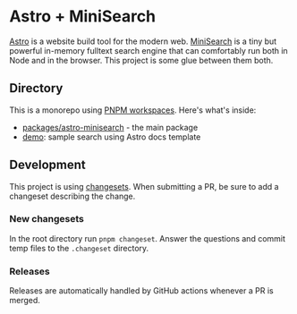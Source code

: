 # Astro + MiniSearch

[Astro](https://astro.build/) is a website build tool for the modern web.
[MiniSearch](https://github.com/lucaong/minisearch) is a tiny but powerful in-memory fulltext search engine that can comfortably run both in Node and in the browser.
This project is some glue between them both.

## Directory

This is a monorepo using [PNPM workspaces](https://pnpm.io/workspaces).
Here's what's inside:

- [packages/astro-minisearch](./packages/astro-minisearch/) - the main package
- [demo](./demo/): sample search using Astro docs template

## Development

This project is using [changesets](https://github.com/changesets/changesets).
When submitting a PR, be sure to add a changeset describing the change.

### New changesets

In the root directory run `pnpm changeset`.
Answer the questions and commit temp files to the `.changeset` directory.

### Releases

Releases are automatically handled by GitHub actions whenever a PR is merged.
